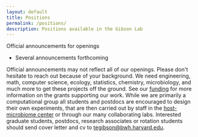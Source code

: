 ```yaml
---
layout: default
title: Positions
permalink: /positions/
description: Positions available in the Gibson Lab
---
```


Official announcements for openings
- Several announcements forthcoming 
<!--
- [Postdoctoral Fellow: Long context biological sequence models: foundations and applications](/biological_sequence_models_postdoc/)
- [Postdoctoral Fellow: Learning single cell dynamics](/single_cell_dynamics_postdoc/)
- [Postdoctoral Fellow: Bacteriotherapy Design (using control theory principles)](/controlmicrobiome_postdoc/)
- [Postdoctoral Fellow: Host-microbiome (gut-brain axis)](/hostmicrobe_postdoc/)
-->

Official announcements may not reflect all of our openings. Please don't hesitate to reach out because of your background. We need engineering, math, computer science, ecology, statistics, chemistry, microbiology, and much more to get these projects off the ground. See our [funding](/about/#funding) for more information on the grants supporting our work. While we are primarily a computational group all students and postdocs are encouraged to design their own experiments, that are then carried out by staff in the [host-microbiome center](https://metagenomics.partners.org/) or through our many collaborating labs. Interested graduate students, postdocs, research associates or rotation students should send cover letter and cv to <a href="mailto:tegibson@bwh.harvard.edu">tegibson@bwh.harvard.edu</a>.


<!--
Ongoing projects
- Learning microbial dynamics at scale across space and time
- Neural Ordinary Differential Equations (ODE) for applications in biology
- Bacteriotherapy design using control theory principles
- Accelerated gradient descent for real-time applications
- Experimental and computational methods for studying the gut-brain axis
- Host-microbiome interactions (wet/dry -- see below)

Opening for someone who wants to have some wet lab experience
- Time in both the Gibson Lab and the [Walt Lab](https://waltlab.bwh.harvard.edu/) developing assays for the detection of cytokines in feces ([attomolar level sensitivity](https://pubs.acs.org/doi/abs/10.1021/acsnano.4c10340)), and developing models for learning host-microbiome interactions.
-->
